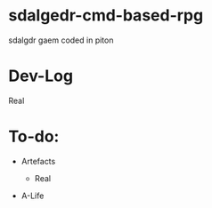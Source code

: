 # sdalgedr-cmd-based-rpg
sdalgdr gaem coded in piton

# Dev-Log
Real

# To-do:
- Artefacts
  - Real

- A-Life
